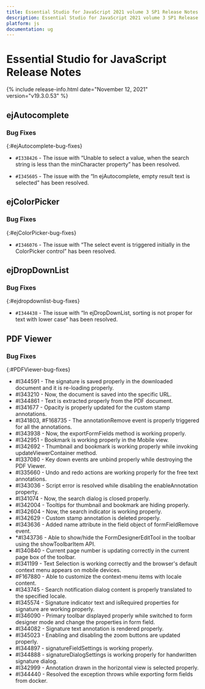 ```yaml
---
title: Essential Studio for JavaScript 2021 volume 3 SP1 Release Notes  
description: Essential Studio for JavaScript 2021 volume 3 SP1 Release Notes  
platform: js
documentation: ug
---
```


# Essential Studio for JavaScript  Release Notes  

{% include release-info.html date="November 12, 2021"  version="v19.3.0.53" %} 




## ejAutocomplete

### Bug Fixes	
{:#ejAutocomplete-bug-fixes}

* `#I338426` - The issue with “Unable to select a value, when the search string is less than the minCharacter property” has been resolved.

* `#I345605` - The issue with the “In ejAutocomplete, empty result text is selected” has been resolved.
## ejColorPicker

### Bug Fixes	
{:#ejColorPicker-bug-fixes}

* `#I346076` - The issue with “The select event is triggered initially in the ColorPicker control” has been resolved.
## ejDropDownList

### Bug Fixes

{:#ejdropdownlist-bug-fixes}

* `#I344438` - The issue with “In ejDropDownList, sorting is not proper for text with lower case” has been resolved.

## PDF Viewer

### Bug Fixes
{:#PDFViewer-bug-fixes}

* \#I344591 - The signature is saved properly in the downloaded document and it is re-loading properly.
* \#I343210 - Now, the document is saved into the specific URL.
* \#I344861 - Text is extracted properly from the PDF document.
* \#I341677 - Opacity is properly updated for the custom stamp annotations.
* \#I341803, \#F168735 - The annotationRemove event is properly triggered for all the annotations.
* \#I343938 - Now, the exportFormFields method is working properly.
* \#I342951 - Bookmark is working properly in the Mobile view.
* \#I342692 - Thumbnail and bookmark is working properly while invoking updateViewerContainer method.
* \#I337080 - Key down events are unbind properly while destroying the PDF Viewer.
* \#I335660 - Undo and redo actions are working properly for the free text annotations.
* \#I343036 - Script error is resolved while disabling the enableAnnotation property.
* \#I341074 - Now, the search dialog is closed properly.
* \#I342004 - Tooltips for thumbnail and bookmark are hiding properly.
* \#I342604 - Now, the search indicator is working properly.
* \#I342629 - Custom stamp annotation is deleted properly.
* \#I343636 - Added name attribute in the field object of formFieldRemove event.
* \*#I343736 - Able to show/hide the FormDesignerEditTool in the toolbar using the showToolbarItem API.
* \#I340840 - Current page number is updating correctly in the current page box of the toolbar.
* \#I341199 - Text Selection is working correctly and the browser's default context menu appears on mobile devices.
* \#F167880 - Able to customize the context-menu items with locale content.
* \#I343745 - Search notification dialog content is properly translated to the specified locale.
* \#I345574 - Signature indicator text and isRequired properties for signature are working properly.
* \#I346090 - Primary toolbar displayed properly while switched to form designer mode and change the properties in form field.
* \#I344082 - Signature text annotation is rendered properly.
* \#I345023 - Enabling and disabling the zoom buttons are updated properly.
* \#I344897 - signatureFieldSettings is working properly.
* \#I344888 - signatureDialogSettings is working properly for handwritten signature dialog.
* \#I342999 - Annotation drawn in the horizontal view is selected properly.
* \#I344440 - Resolved the exception throws while exporting form fields from docker.


